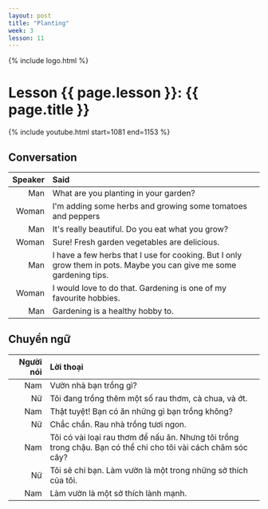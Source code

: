 ```yaml
---
layout: post
title: "Planting"
week: 3
lesson: 11
---
```


{% include logo.html %}
  
# Lesson {{ page.lesson }}: {{ page.title }}

{% include youtube.html start=1081 end=1153 %}

## Conversation

Speaker | Said
---: | :---
Man | What are you planting in your garden?
Woman | I'm adding some herbs and growing some tomatoes and peppers
Man | It's really beautiful. Do you eat what you grow?
Woman | Sure! Fresh garden vegetables are delicious.
Man | I have a few herbs that I use for cooking. But I only grow them in pots. Maybe you can give me some gardening tips.
Woman | I would love to do that. Gardening is one of my favourite hobbies.
Man | Gardening is a healthy hobby to.

## Chuyển ngữ

Người nói | Lời thoại
---: | :---
Nam | Vườn nhà bạn trồng gì?
Nữ | Tôi đang trồng thêm một số rau thơm, cà chua, và ớt.
Nam | Thật tuyệt! Bạn có ăn những gì bạn trồng không?
Nữ | Chắc chắn. Rau nhà trồng tươi ngon.
Nam | Tôi có vài loại rau thơm để nấu ăn. Nhưng tôi trồng trong chậu. Bạn có thể chỉ cho tôi vài cách chăm sóc cây?
Nữ | Tôi sẽ chỉ bạn. Làm vườn là một trong những sở thích của tôi.
Nam | Làm vườn là một sở thích lành mạnh.
